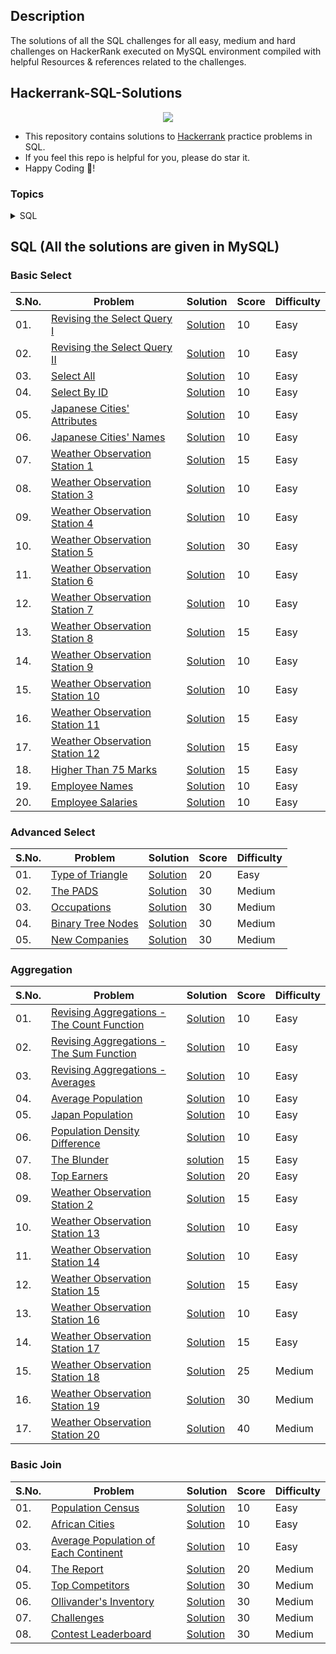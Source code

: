 ## Description
The solutions of all the SQL challenges for all easy, medium and hard challenges on HackerRank executed on MySQL environment compiled with helpful Resources & references related to the challenges.

## Hackerrank-SQL-Solutions

<p align="center">
	<a href="https://www.hackerrank.com/riddhi0bhagat"><img src="https://cloud.githubusercontent.com/assets/19765741/25342064/d17a563c-28d8-11e7-83fc-763d4ab4820a.jpg" ></a></p>



- This repository contains solutions to [Hackerrank](https://Hackerrank.com) practice problems in SQL.
- If you feel this repo is helpful for you, please do star it.
- Happy Coding 🥳!


### Topics

<details>

<summary> SQL </summary>	
	
* [Basic Select](#basic-select)
* [Advanced Select](#advanced-select)
* [Aggregation](#aggregation)
* [Basic Join](#basic-join)
* [Advanced Join](#advanced-join)
* [Alternative Queries](#alternative-queries)
	
</details>



## SQL (All the solutions are given in MySQL)

### Basic Select
| S.No. | Problem | Solution | Score | Difficulty |
|--|--|--|--|--|
| 01. | [Revising the Select Query I](https://www.hackerrank.com/challenges/revising-the-select-query/problem) | [Solution](https://github.com/CodeWithPriyank/Hackerrank-SQL-Solutions/blob/main/Basic%20Select/Revising-the-select-Query-1.sql) | 10 | Easy |
| 02. | [Revising the Select Query II](https://www.hackerrank.com/challenges/revising-the-select-query-2/problem) | [Solution](https://github.com/CodeWithPriyank/Hackerrank-SQL-Solutions/blob/main/Basic%20Select/Revising-the-select-Query-2.sql) | 10 | Easy |
| 03. | [Select All](https://www.hackerrank.com/challenges/select-all-sql/problem) | [Solution](https://github.com/CodeWithPriyank/Hackerrank-SQL-Solutions/blob/main/Basic%20Select/select%20all.sql) | 10 | Easy |
| 04. | [Select By ID](https://www.hackerrank.com/challenges/select-by-id/problem) | [Solution](https://github.com/CodeWithPriyank/Hackerrank-SQL-Solutions/blob/main/Basic%20Select/Select%20By%20ID.sql) | 10 | Easy |
| 05. | [Japanese Cities' Attributes](https://www.hackerrank.com/challenges/japanese-cities-attributes/problem) | [Solution](https://github.com/CodeWithPriyank/Hackerrank-SQL-Solutions/blob/main/Basic%20Select/Japanese%20Cities'%20Attributes.sql) | 10 | Easy |
| 06. | [Japanese Cities' Names](https://www.hackerrank.com/challenges/japanese-cities-name/problem) | [Solution](https://github.com/CodeWithPriyank/Hackerrank-SQL-Solutions/blob/main/Basic%20Select/Japanese%20Cities%20Names.sql) | 10 | Easy |
| 07. | [Weather Observation Station 1](https://www.hackerrank.com/challenges/weather-observation-station-1/problem) | [Solution](https://github.com/CodeWithPriyank/Hackerrank-SQL-Solutions/blob/main/Basic%20Select/Weather%20Observation%20Station%201.sql) | 15 | Easy |
| 08. | [Weather Observation Station 3](https://www.hackerrank.com/challenges/weather-observation-station-3/problem) | [Solution](https://github.com/CodeWithPriyank/Hackerrank-SQL-Solutions/blob/main/Basic%20Select/Weather%20Observation%20Station%203.sql) | 10 | Easy |
| 09. | [Weather Observation Station 4](https://www.hackerrank.com/challenges/weather-observation-station-4/problem) | [Solution](https://github.com/CodeWithPriyank/Hackerrank-SQL-Solutions/blob/main/Basic%20Select/Weather%20Observation%20Station%204.sql) | 10 | Easy |
| 10. | [Weather Observation Station 5](https://www.hackerrank.com/challenges/weather-observation-station-5/problem) | [Solution](https://github.com/CodeWithPriyank/Hackerrank-SQL-Solutions/blob/main/Basic%20Select/Weather%20Observation%20Station%205.sql) | 30 | Easy |
| 11. | [Weather Observation Station 6](https://www.hackerrank.com/challenges/weather-observation-station-6/problem) | [Solution](https://github.com/CodeWithPriyank/Hackerrank-SQL-Solutions/blob/main/Basic%20Select/Weather%20Observation%20Station%206.sql) | 10 | Easy |
| 12. | [Weather Observation Station 7](https://www.hackerrank.com/challenges/weather-observation-station-7/problem) | [Solution](https://github.com/CodeWithPriyank/Hackerrank-SQL-Solutions/blob/main/Basic%20Select/Weather%20Observation%20Station%207.sql) | 10 | Easy |
| 13. | [Weather Observation Station 8](https://www.hackerrank.com/challenges/weather-observation-station-8/problem) | [Solution](https://github.com/CodeWithPriyank/Hackerrank-SQL-Solutions/blob/main/Basic%20Select/Weather%20Observation%20Station%208.sql) | 15 | Easy |
| 14. | [Weather Observation Station 9](https://www.hackerrank.com/challenges/weather-observation-station-9/problem) | [Solution](https://github.com/CodeWithPriyank/Hackerrank-SQL-Solutions/blob/main/Basic%20Select/Weather%20Observation%20Station%209.sql) | 10 | Easy |
| 15. | [Weather Observation Station 10](https://www.hackerrank.com/challenges/weather-observation-station-10/problem) | [Solution](https://github.com/CodeWithPriyank/Hackerrank-SQL-Solutions/blob/main/Basic%20Select/Weather%20Observation%20Station%2010.sql) | 10 | Easy
| 16. | [Weather Observation Station 11](https://www.hackerrank.com/challenges/weather-observation-station-11/problem) | [Solution](https://github.com/CodeWithPriyank/Hackerrank-SQL-Solutions/blob/main/Basic%20Select/Weather%20Observation%20Station%2011.sql) | 15 | Easy |
| 17. | [Weather Observation Station 12](https://www.hackerrank.com/challenges/weather-observation-station-12/problem) | [Solution](https://github.com/CodeWithPriyank/Hackerrank-SQL-Solutions/blob/main/Basic%20Select/Weather%20Observation%20Station%2012.sql) | 15 | Easy |
| 18. | [Higher Than 75 Marks](https://www.hackerrank.com/challenges/more-than-75-marks/problem) | [Solution](https://github.com/CodeWithPriyank/Hackerrank-SQL-Solutions/blob/main/Basic%20Select/Higher%20Than%2075%20Marks.sql) | 15 | Easy |
| 19. | [Employee Names](https://www.hackerrank.com/challenges/name-of-employees/problem) | [Solution](https://github.com/CodeWithPriyank/Hackerrank-SQL-Solutions/blob/main/Basic%20Select/Employee%20Names.sql) | 10 | Easy |
| 20. | [Employee Salaries](https://www.hackerrank.com/challenges/salary-of-employees/problem) | [Solution](https://github.com/CodeWithPriyank/Hackerrank-SQL-Solutions/blob/main/Basic%20Select/Employee%20Salaries.sql) | 10 | Easy |

### Advanced Select
| S.No. | Problem | Solution | Score | Difficulty |
|--|--|--|--|--|
| 01. | [Type of Triangle](https://www.hackerrank.com/challenges/what-type-of-triangle/problem) | [Solution](https://github.com/CodeWithPriyank/Hackerrank-SQL-Solutions/blob/main/Advanced%20Select/Type%20of%20Triangle.sql) | 20 | Easy |
| 02. | [The PADS](https://www.hackerrank.com/challenges/the-pads/problem) | [Solution]() | 30 | Medium |
| 03. | [Occupations ](https://www.hackerrank.com/challenges/occupations/problem) | [Solution]() | 30 | Medium |
| 04. | [Binary Tree Nodes](https://www.hackerrank.com/challenges/binary-search-tree-1/problem) | [Solution]() | 30 | Medium |
| 05. | [New Companies](https://www.hackerrank.com/challenges/the-company/problem) | [Solution]() | 30 | Medium |

### Aggregation
| S.No. | Problem | Solution | Score | Difficulty |
|--|--|--|--|--|
| 01. | [Revising Aggregations - The Count Function](https://www.hackerrank.com/challenges/revising-aggregations-the-count-function/problem) | [Solution](https://github.com/CodeWithPriyank/Hackerrank-SQL-Solutions/blob/main/Aggregation/Revising%20Aggregations%20-%20The%20Count%20Function.sql)| 10 | Easy |
| 02. | [Revising Aggregations - The Sum Function](https://www.hackerrank.com/challenges/revising-aggregations-sum/problem) |[Solution](https://github.com/CodeWithPriyank/Hackerrank-SQL-Solutions/blob/main/Aggregation/Revising%20Aggregations%20-%20The%20Sum%20Function.sql) | 10 | Easy |
| 03. | [Revising Aggregations - Averages](https://www.hackerrank.com/challenges/revising-aggregations-the-average-function/problem) | [Solution](https://github.com/CodeWithPriyank/Hackerrank-SQL-Solutions/blob/main/Aggregation/Revising%20Aggregations%20-%20Averages.sql) | 10 | Easy |
| 04. | [Average Population](https://www.hackerrank.com/challenges/average-population/problem) | [Solution](https://github.com/CodeWithPriyank/Hackerrank-SQL-Solutions/blob/main/Aggregation/Average%20Population.sql) | 10 | Easy |
| 05. | [Japan Population](https://www.hackerrank.com/challenges/japan-population/problem) | [Solution](https://github.com/CodeWithPriyank/Hackerrank-SQL-Solutions/blob/main/Aggregation/Japan%20Population.sql) | 10 | Easy |
| 06. | [Population Density Difference](https://www.hackerrank.com/challenges/population-density-difference/problem) | [Solution](https://github.com/CodeWithPriyank/Hackerrank-SQL-Solutions/blob/main/Aggregation/Population%20Density%20Difference.sql)| 10 | Easy |
| 07. | [The Blunder](https://www.hackerrank.com/challenges/the-blunder/problem) | [solution]() | 15 | Easy |
| 08. | [Top Earners](https://www.hackerrank.com/challenges/earnings-of-employees/problem) | [Solution](https://github.com/CodeWithPriyank/Hackerrank-SQL-Solutions/blob/main/Aggregation/Top%20Earners.sql) | 20 | Easy |
| 09. | [Weather Observation Station 2](https://www.hackerrank.com/challenges/weather-observation-station-2/problem) | [Solution](https://github.com/CodeWithPriyank/Hackerrank-SQL-Solutions/blob/main/Basic%20Select/Weather%20Observation%20Station%202.sql)   | 15 | Easy |
| 10. | [Weather Observation Station 13](https://www.hackerrank.com/challenges/weather-observation-station-13/problem) | [Solution](https://github.com/CodeWithPriyank/Hackerrank-SQL-Solutions/blob/main/Aggregation/Weather%20Observation%20Station%2013.sql) | 10 | Easy |
| 11. | [Weather Observation Station 14](https://www.hackerrank.com/challenges/weather-observation-station-14/problem) | [Solution](https://github.com/CodeWithPriyank/Hackerrank-SQL-Solutions/blob/main/Aggregation/Weather%20Observation%20Station%2014.sql) | 10 | Easy |
| 12. | [Weather Observation Station 15](https://www.hackerrank.com/challenges/weather-observation-station-15/problem) | [Solution](https://github.com/CodeWithPriyank/Hackerrank-SQL-Solutions/blob/main/Aggregation/Weather%20Observation%20Station%2015.sql) | 15 | Easy |
| 13. | [Weather Observation Station 16](https://www.hackerrank.com/challenges/weather-observation-station-16/problem) | [Solution](https://github.com/CodeWithPriyank/Hackerrank-SQL-Solutions/blob/main/Aggregation/Weather%20Observation%20Station%2016.sql) | 10 | Easy |
| 14. | [Weather Observation Station 17](https://www.hackerrank.com/challenges/weather-observation-station-17/problem) | [Solution](https://github.com/CodeWithPriyank/Hackerrank-SQL-Solutions/blob/main/Aggregation/Weather%20Observation%20Station%2017.sql) | 15 | Easy |
| 15. | [Weather Observation Station 18](https://www.hackerrank.com/challenges/weather-observation-station-18/problem) | [Solution](https://github.com/CodeWithPriyank/Hackerrank-SQL-Solutions/blob/main/Aggregation/Weather%20Observation%20Station%2018.sql) | 25 | Medium |
| 16. | [Weather Observation Station 19](https://www.hackerrank.com/challenges/weather-observation-station-19/problem) | [Solution]() | 30 | Medium |
| 17. | [Weather Observation Station 20](https://www.hackerrank.com/challenges/weather-observation-station-20/problem) | [Solution]() | 40 | Medium |

### Basic Join
| S.No. | Problem | Solution | Score | Difficulty |
|--|--|--|--|--|
| 01. | [Population Census](https://www.hackerrank.com/challenges/asian-population/problem) | [Solution](https://github.com/CodeWithPriyank/Hackerrank-SQL-Solutions/blob/main/Basic%20Join/Population%20Census.sql) | 10 | Easy |
| 02. | [African Cities](https://www.hackerrank.com/challenges/african-cities/problem) | [Solution](https://github.com/CodeWithPriyank/Hackerrank-SQL-Solutions/blob/main/Basic%20Join/African%20Cities.sql) | 10 | Easy |
| 03. | [Average Population of Each Continent](https://www.hackerrank.com/challenges/average-population-of-each-continent/problem) | [Solution](https://github.com/CodeWithPriyank/Hackerrank-SQL-Solutions/blob/main/Basic%20Join/Average%20Population%20of%20each%20Continent.sql) | 10 | Easy |
| 04. | [The Report](https://www.hackerrank.com/challenges/the-report/problem) | [Solution]() | 20 | Medium |
| 05. | [Top Competitors](https://www.hackerrank.com/challenges/full-score/problem) | [Solution]() | 30 | Medium |
| 06. | [Ollivander's Inventory](https://www.hackerrank.com/challenges/harry-potter-and-wands/problem) | [Solution]() | 30 | Medium |
| 07. | [Challenges](https://www.hackerrank.com/challenges/challenges/problem) | [Solution]() | 30 | Medium |
| 08. | [Contest Leaderboard](https://www.hackerrank.com/challenges/contest-leaderboard/problem) | [Solution]() | 30 | Medium |


